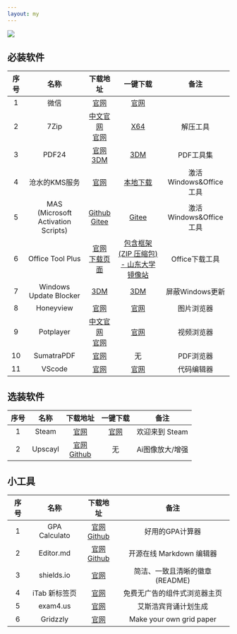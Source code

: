 ```yaml
---
layout: my
---
```


<a href="https://github.com/Moth-X/Moth-X.github.io/edit/master/index.md">
    <img border="0" src="https://img.shields.io/badge/%E7%BC%96%E8%BE%91%E9%A1%B5%E9%9D%A2-blue" />
</a>

##  必装软件
  
| 序号 | 名称 | 下载地址 | 一键下载 | 备注 |
| :------------: | :------------: | :------------: | :------------: | :------------: |
| 1 | 微信 | <a href="https://weixin.qq.com/" target="_blank">官网</a>| <a href="https://dldir1v6.qq.com/weixin/Windows/WeChatSetup.exe" target="_blank">官网</a> |  |
| 2 | 7Zip | <a href="https://sparanoid.com/lab/7z/" target="_blank">中文官网</a> <br> <a href="https://7-zip.org/" target="_blank">官网</a> | <a href="https://www.7-zip.org/a/7z2301-x64.exe" target="_blank">X64</a> | 解压工具 |
| 3 | PDF24 | <a href="https://tools.pdf24.org/zh/" target="_blank">官网</a> <br> <a href="https://soft.3dmgame.com/down/276158.html" target="_blank">3DM</a> | <a href="https://down.wsyhn.com/23_325326" target="_blank">3DM</a> | PDF工具集 |
| 4 | 沧水的KMS服务 | <a href="https://kms.cangshui.net/" target="_blank">官网</a>  | <a href="https://kms.cangshui.net/kms/KMS-Cangshui.net.bat" target="_blank">本地下载</a> | 激活Windows&Office工具 |
| 5 | MAS <br> (Microsoft Activation Scripts) | <a href="https://github.com/massgravel/Microsoft-Activation-Scripts" target="_blank">Github</a> <br> <a href="https://gitee.com/cherrycube/Microsoft-Activation-Scripts" target="_blank">Gitee</a> | <a href="https://gitee.com/cherrycube/Microsoft-Activation-Scripts/blob/master/MAS/All-In-One-Version/MAS_AIO.cmd" target="_blank">Gitee</a> | 激活Windows&Office工具 |
| 6 | Office Tool Plus | <a href="https://otp.landian.vip/zh-cn/" target="_blank">官网</a> <br> <a href="https://otp.landian.vip/zh-cn/download.html" target="_blank">下载页面</a> | <a href="https://otp.landian.vip/redirect/download.php?type=runtime&site=sdumirror" target="_blank">包含框架 (ZIP 压缩包) - 山东大学镜像站</a> | Office下载工具 |
| 7 | Windows Update Blocker | <a href="https://soft.3dmgame.com/down/199619.html" target="_blank">3DM</a> | <a href="https://down.wsyhn.com/23_256733" target="_blank">3DM</a> | 屏蔽Windows更新 |
| 8 | Honeyview | <a href="https://www.bandisoft.com/honeyview/" target="_blank">官网</a> | <a href="https://www.bandisoft.com/honeyview/dl.php?web" target="_blank">官网</a> | 图片浏览器 |
| 9 | Potplayer | <a href="http://www.potplayercn.com/" target="_blank">中文官网</a> <br> <a href="http://potplayer.tv/?lang=zh_CN" target="_blank">官网</a> | <a href="https://t1.daumcdn.net/potplayer/PotPlayer/Version/Latest/PotPlayerSetup64.exe" target="_blank">官网</a> | 视频浏览器 |
| 10 | SumatraPDF | <a href="https://www.sumatrapdfreader.org/download-free-pdf-viewer" target="_blank">官网</a> | 无 | PDF浏览器 |
| 11 | VScode | <a href="https://code.visualstudio.com/" target="_blank">官网</a>| <a href="https://code.visualstudio.com/docs/?dv=win64user" target="_blank">官网</a> | 代码编辑器 |

##  选装软件

| 序号 | 名称 | 下载地址 | 一键下载 | 备注 |
| :------------: | :------------: | :------------: | :------------: | :------------: |
| 1 | Steam | <a href="https://store.steampowered.com/about/" target="_blank">官网</a>| <a href="https://cdn.akamai.steamstatic.com/client/installer/SteamSetup.exe" target="_blank">官网</a> | 欢迎来到 Steam |
| 2 | Upscayl | <a href="https://www.upscayl.org/#desktop" target="_blank">官网</a> <br> <a href="https://github.com/upscayl" target="_blank">Github</a> | 无 | Ai图像放大/增强 |


##  小工具
  
| 序号 | 名称 | 下载地址 | 备注 |
| :------------: | :------------: | :------------: | :------------: |
| 1 | GPA Calculato | <a href="http://blog.zhimind.com/gpa_calculator.html" target="_blank">官网</a> <br> <a href="http://blog.zhimind.com/gpa_calculator.html" target="_blank">Github</a> | 好用的GPA计算器 |
| 2 | Editor.md | <a href="https://pandao.github.io/editor.md/" target="_blank">官网</a> <br> <a href="https://github.com/pandao/editor.md" target="_blank">Github</a> | 开源在线 Markdown 编辑器 |
| 3 | shields.io | <a href="https://shields.io/" target="_blank">官网</a>| 简洁、一致且清晰的徽章(README) |
| 4 | iTab 新标签页 | <a href="https://www.itab.link/" target="_blank">官网</a>| 免费无广告的组件式浏览器主页 
| 5 | exam4.us | <a href="https://exam4.us/" target="_blank">官网</a> | 艾斯浩宾背诵计划生成 |
| 6 | Gridzzly | <a href="http://gridzzly.com/" target="_blank">官网</a> | Make your own grid paper |
